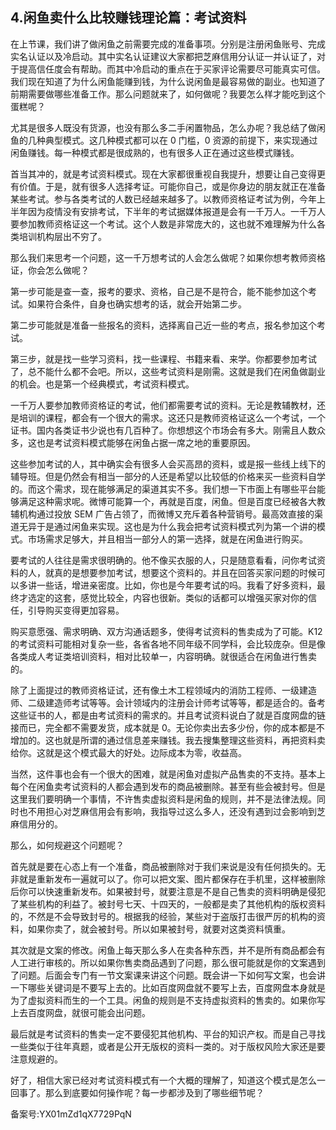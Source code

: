 ## 4.闲鱼卖什么比较赚钱理论篇：考试资料
在上节课，我们讲了做闲鱼之前需要完成的准备事项。分别是注册闲鱼账号、完成实名认证以及冷启动。其中实名认证建议大家都把芝麻信用分认证一并认证了，对于提高信任度会有帮助。而其中冷启动的重点在于买家评论需要尽可能真实可信。我们现在知道了为什么闲鱼能赚到钱，为什么说闲鱼是最容易做的副业。也知道了前期需要做哪些准备工作。那么问题就来了，如何做呢？我要怎么样才能吃到这个蛋糕呢？


尤其是很多人既没有货源，也没有那么多二手闲置物品，怎么办呢？我总结了做闲鱼的几种典型模式。这几种模式都可以在 0 门槛，0 资源的前提下，来实现通过闲鱼赚钱。每一种模式都是很成熟的，也有很多人正在通过这些模式赚钱。


首当其冲的，就是考试资料模式。现在大家都很重视自我提升，想要让自己变得更有价值。于是，就有很多人选择考证。可能你自己，或是你身边的朋友就正在准备某些考试。参与各类考试的人数已经越来越多了。以教师资格证考试为例，今年上半年因为疫情没有安排考试，下半年的考试据媒体报道是会有一千万人。一千万人要参加教师资格证这一个考试。这个人数是非常庞大的，这也就不难理解为什么各类培训机构层出不穷了。


那么我们来思考一个问题，这一千万想考试的人会怎么做呢？如果你想考教师资格证，你会怎么做呢？


第一步可能是查一查，报考的要求、资格，自己是不是符合，能不能参加这个考试。如果符合条件，自身也确实想考的话，就会开始第二步。


第二步可能就是准备一些报名的资料，选择离自己近一些的考点，报名参加这个考试。


第三步，就是找一些学习资料，找一些课程、书籍来看、来学。你都要参加考试了，总不能什么都不会吧。所以，这些考试资料是刚需。这就是我们在闲鱼做副业的机会。也是第一个经典模式，考试资料模式。


一千万人要参加教师资格证的考试，他们都需要考试的资料。无论是教辅教材，还是培训的课程，都会有一个很大的需求。这还只是教师资格证这么一个考试，一个证书。国内各类证书少说也有几百种了。你想想这个市场会有多大。刚需且人数众多，这也是考试资料模式能够在闲鱼占据一席之地的重要原因。


这些参加考试的人，其中确实会有很多人会买高昂的资料，或是报一些线上线下的辅导班。但是仍然会有相当一部分的人还是希望以比较低的价格来买一些资料自学的。而这个需求，现在能够满足的渠道其实不多。我们想一下市面上有哪些平台能够满足这种需求呢。微博可能算一个，再就是百度，闲鱼。但是百度已经被各大教辅机构通过投放 SEM 广告占领了，而微博又充斥着各种营销号。最高效直接的渠道无异于是通过闲鱼来实现。这也是为什么我会把考试资料模式列为第一个讲的模式。市场需求足够大，并且相当一部分人的第一选择，就是在闲鱼进行购买。


要考试的人往往是需求很明确的。他不像买衣服的人，只是随意看看，问你考试资料的人，就真的是想要参加考试，想要这个资料的。并且在回答买家问题的时候可以多讲一些话，增进亲密度。比如，你也是今年要考试的吗。我看了好多资料，最终才选定的这套，感觉比较全，内容也很新。类似的话都可以增强买家对你的信任，引导购买变得更加容易。


购买意愿强、需求明确、双方沟通话题多，使得考试资料的售卖成为了可能。K12 的考试资料可能相对复杂一些，各省各地不同年级不同学科，会比较庞杂。但是像各类成人考证类培训资料，相对比较单一，内容明确。就很适合在闲鱼进行售卖的。


除了上面提过的教师资格证试，还有像土木工程领域内的消防工程师、一级建造师、二级建造师考试等等。会计领域内的注册会计师考试等等，都是适合的。备考这些证书的人，都是由考试资料的需求的。并且考试资料说白了就是百度网盘的链接而已，完全都不需要发货，成本就是 0。无论你卖出去多少份，你的成本都是不增加的。这也就是所谓的通过信息差来赚钱。我去搜集整理这些资料，再把资料卖给你。这就是这个模式最大的好处。边际成本为零，收益高。


当然，这件事也会有一个很大的困难，就是闲鱼对虚拟产品售卖的不支持。基本上每个在闲鱼卖考试资料的人都会遇到发布的商品被删除。甚至有些会被封号。但是这里我们要明确一个事情，不许售卖虚拟资料是闲鱼的规则，并不是法律法规。同时也不用担心对芝麻信用会有影响，我指导过这么多人，还没有遇到过会影响到芝麻信用分的。


那么，如何规避这个问题呢？


首先就是要在心态上有一个准备，商品被删除对于我们来说是没有任何损失的。无非就是重新发布一遍就可以了。你可以把文案、图片都保存在手机里，这样被删除后你可以快速重新发布。如果被封号，就要注意是不是自己售卖的资料明确是侵犯了某些机构的利益了。被封号七天、十四天的，一般都是卖了其他机构的版权资料的，不然是不会导致封号的。根据我的经验，某些对于盗版打击很严厉的机构的资料，如果你卖了，就会被封号。所以如果被封号，就要对这类资料慎重。


其次就是文案的修改。闲鱼上每天那么多人在卖各种东西，并不是所有商品都会有人工进行审核的。所以如果你售卖商品遇到了问题，那么很可能就是你的文案遇到了问题。后面会专门有一节文案课来讲这个问题。既会讲一下如何写文案，也会讲一下哪些关键词是不要写上去的。比如百度网盘就不要写上去，百度网盘本身就是为了虚拟资料而生的一个工具。闲鱼的规则是不支持虚拟资料的售卖的。如果你写上去百度网盘，就很可能会出问题。


最后就是考试资料的售卖一定不要侵犯其他机构、平台的知识产权。而是自己寻找一些类似于往年真题，或者是公开无版权的资料一类的。对于版权风险大家还是要注意规避的。


好了，相信大家已经对考试资料模式有一个大概的理解了，知道这个模式是怎么一回事了。那么到底要如何操作呢？每一步都涉及到了哪些细节呢？


备案号:YX01mZd1qX7729PqN

